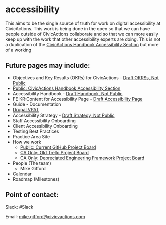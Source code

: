 # accessibility

This aims to be the single source of truth for work on digital accessibility at CivicActions. This work is being done in the open so that we can have people outside of CivicActions collaborate and so that we can more easily keep up with the work that other accessibility experts are doing. This is not a duplication of the [CivicActions Handbook Accessibility Section](https://handbook.civicactions.com/en/latest/060-engineering/accessibility/#accessibility) but more of a working 

## Future pages may include:

- Objectives and Key Results (OKRs) for CivicActions - [Draft OKRSs, Not Public](https://docs.google.com/document/d/17SA1mNcVtTH7daKThZDN_QIdoRyYXhEjNmqkSEAJRTE/edit#)
- [Public: CivicActions Handbook Accessibility Section](https://handbook.civicactions.com/en/latest/060-engineering/accessibility/#accessibility)
- Accessibility Handbook - [Draft Handbook, Not Public](https://docs.google.com/document/d/1_zbP87VHT_XMOAyER0gNhNFSvYfcsnR13lMxOo8nEi4/edit#heading=h.9jti0zaeqark)
- FE KR:Content for Accessibility Page - [Draft Accessibility Page](https://docs.google.com/document/d/16OV6_zjvP43nSCsEEyLA9OZJbjjF9vaM_kAH3JAFhC0/edit)
- Guide - Documentation
- [Drupal VPAT](https://github.com/CivicActions/accessibility/tree/main/VPAT)
- Accessibility Strategy - [Draft Strategy, Not Public](https://docs.google.com/document/d/1WRs6YQhErTRJQOm8j6PPN0gyykslDqpOMwpBC1ZptpM/edit#)
- Staff Accessibility Onboarding
- Client Accessibility Onboarding
- Testing Best Practices
- Practice Area Site
- How we work 
    - [Public: Current GitHub Project Board](https://github.com/CivicActions/accessibility/projects/1)
    - [CA Only: Old Trello Project Board](https://trello.com/b/XjQhpgEF/civicactions-accessibility)
    - [CA Only: Depreciated Engineering Framework Project Board](https://trello.com/b/LVtWTgkS/engineering-framework)
- People (The team)
    - Mike Gifford
- Calendar
- Roadmap (Milestones)

## Point of contact:

Slack: #Slack

Email: mike.gifford@civicvactions.com
